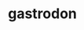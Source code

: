 ---
id: 423
title: gastrodon
types: [water,ground]
image: https://raw.githubusercontent.com/PokeAPI/sprites/master/sprites/pokemon/423.png
---